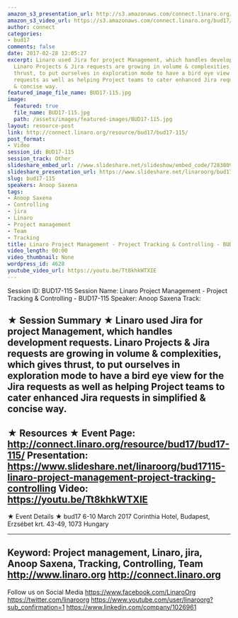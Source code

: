 ```yaml
---
amazon_s3_presentation_url: http://s3.amazonaws.com/connect.linaro.org/bud17/Presentations/BUD17-115-%20Linaro%20Project%20Management%20-%20Project%20Tracking%20%26%20Controlling%20.pdf
amazon_s3_video_url: https://s3.amazonaws.com/connect.linaro.org/bud17/Videos/Monday/BUD17-115%20Linaro%20Project%20Management%20-%20Project%20Tracking%20%26%20Controlling.mp4
author: connect
categories:
- bud17
comments: false
date: 2017-02-28 12:05:27
excerpt: Linaro used Jira for project Management, which handles development requests.
  Linaro Projects & Jira requests are growing in volume & complexities, which gives
  thrust, to put ourselves in exploration mode to have a bird eye view for the Jira
  requests as well as helping Project teams to cater enhanced Jira requests in simplified
  & concise way.
featured_image_file_name: BUD17-115.jpg
image:
  featured: true
  file_name: BUD17-115.jpg
  path: /assets/images/featured-images/BUD17-115.jpg
layout: resource-post
link: http://connect.linaro.org/resource/bud17/bud17-115/
post_format:
- Video
session_id: BUD17-115
session_track: Other
slideshare_embed_url: //www.slideshare.net/slideshow/embed_code/72838091
slideshare_presentation_url: https://www.slideshare.net/linaroorg/bud17115-linaro-project-management-project-tracking-controlling
slug: bud17-115
speakers: Anoop Saxena
tags:
- Anoop Saxena
- Controlling
- jira
- Linaro
- Project management
- Team
- Tracking
title: Linaro Project Management - Project Tracking & Controlling - BUD17-115
video_length: 00:00
video_thumbnail: None
wordpress_id: 4628
youtube_video_url: https://youtu.be/Tt8khkWTXIE
---
```


Session ID: BUD17-115
Session Name: Linaro Project Management - Project Tracking & Controlling - BUD17-115
Speaker: Anoop Saxena
Track:


★ Session Summary ★
Linaro used Jira for project Management, which handles development requests. Linaro Projects & Jira requests are growing in volume & complexities, which gives thrust, to put ourselves in exploration mode to have a bird eye view for the Jira requests as well as helping Project teams to cater enhanced Jira requests in simplified & concise way.
---------------------------------------------------
★ Resources ★
Event Page: http://connect.linaro.org/resource/bud17/bud17-115/
Presentation: https://www.slideshare.net/linaroorg/bud17115-linaro-project-management-project-tracking-controlling
Video: https://youtu.be/Tt8khkWTXIE
---------------------------------------------------

★ Event Details ★
bud17
6-10 March 2017
Corinthia Hotel, Budapest,
Erzsébet krt. 43-49,
1073 Hungary

---------------------------------------------------
Keyword: Project management, Linaro, jira, Anoop Saxena, Tracking, Controlling, Team
http://www.linaro.org
http://connect.linaro.org
---------------------------------------------------
Follow us on Social Media
https://www.facebook.com/LinaroOrg
https://twitter.com/linaroorg
https://www.youtube.com/user/linaroorg?sub_confirmation=1
https://www.linkedin.com/company/1026961